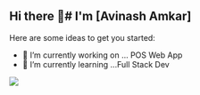 ## Hi there 👋# I'm  [Avinash Amkar]



Here are some ideas to get you started:

- 🔭 I’m currently working on ... POS Web App
- 🌱 I’m currently learning ...Full Stack Dev
<img src="https://github-readme-stats.vercel.app/api?username=ambya97&amp;show_icons=true&amp;count_private=true&amp;theme=dark" style="max-width: 100%;">

